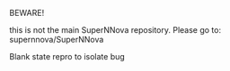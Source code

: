 BEWARE!

this is not the main SuperNNova repository. Please go to: supernnova/SuperNNova

Blank state repro to isolate bug